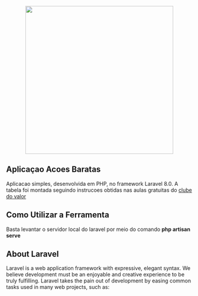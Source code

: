 <p align="center"><a href="https://laravel.com" target="_blank"><img src="https://raw.githubusercontent.com/laravel/art/master/logo-lockup/5%20SVG/2%20CMYK/1%20Full%20Color/laravel-logolockup-cmyk-red.svg" width="400"></a></p>

## Aplicaçao Acoes Baratas

Aplicacao simples, desenvolvida em PHP, no framework Laravel 8.0. A tabela foi montada seguindo instrucoes obtidas nas aulas gratuitas do <a href="https://clubedovalor.com.br/">clube do valor</a>

## Como Utilizar a Ferramenta

Basta levantar o servidor local do laravel por meio do comando <strong>php artisan serve</strong>

## About Laravel

Laravel is a web application framework with expressive, elegant syntax. We believe development must be an enjoyable and creative experience to be truly fulfilling. Laravel takes the pain out of development by easing common tasks used in many web projects, such as:

